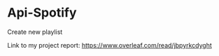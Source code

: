 # Api-Spotify
Create new playlist

Link to my project report:
https://www.overleaf.com/read/jbpyrkcdyght
